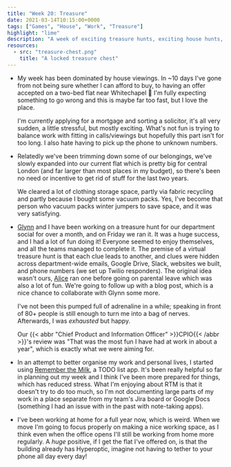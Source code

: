 ```yaml
---
title: "Week 20: Treasure"
date: 2021-03-14T10:15:00+0000
tags: ["Games", "House", "Work", "Treasure"]
highlight: "lime"
description: "A week of exciting treasure hunts, exciting house hunts, and organising my physical and mental space."
resources:
  - src: "treasure-chest.png"
    title: "A locked treasure chest"
---
```


  * My week has been dominated by house viewings. In ~10 days I've gone from not being sure whether I can afford to buy, to having an offer accepted on a two-bed flat near Whitechapel 😬 I'm fully expecting something to go wrong and this is maybe far too fast, but I love the place.

    I'm currently applying for a mortgage and sorting a solicitor, it's all very sudden, a little stressful, but mostly exciting. What's not fun is trying to balance work with fitting in calls/viewings but hopefully this part isn't for too long. I also hate having to pick up the phone to unknown numbers.

  * Relatedly we've been trimming down some of our belongings, we've slowly expanded into our current flat which is pretty big for central London (and far larger than most places in my budget), so there's been no need or incentive to get rid of stuff for the last two years.

    We cleared a lot of clothing storage space, partly via fabric recycling and partly because I bought some vacuum packs. Yes, I've become that person who vacuum packs winter jumpers to save space, and it was very satisfying.

  * [Glynn](https://twitter.com/glynnphillips) and I have been working on a treasure hunt for our department social for over a month, and on Friday we ran it. It was a huge success, and I had a lot of fun doing it! Everyone seemed to enjoy themselves, and all the teams managed to complete it. The premise of a virtual treasure hunt is that each clue leads to another, and clues were hidden across department-wide emails, Google Drive, Slack, websites we built, and phone numbers (we set up Twilio responders). The original idea wasn't ours, [Alice](https://alicebartlett.co.uk/) ran one before going on parental leave which was also a lot of fun. We're going to follow up with a blog post, which is a nice chance to collaborate with Glynn some more.
  
    I've not been this pumped full of adrenaline in a while; speaking in front of 80+ people is still enough to turn me into a bag of nerves. Afterwards, I was _exhausted_ but happy.

    Our {{< abbr "Chief Product and Information Officer" >}}CPIO{{< /abbr >}}'s review was "That was the most fun I have had at work in about a year", which is exactly what we were aiming for.

  * In an attempt to better organise my work and personal lives, I started using [Remember the Milk](http://rememberthemilk.com/), a TODO list app. It's been really helpful so far in planning out my week and I think I've been more prepared for things, which has reduced stress. What I'm enjoying about RTM is that it doesn't try to do too much, so I'm not documenting large parts of my work in a place separate from my team's Jira board or Google Docs (something I had an issue with in the past with note-taking apps).

  * I've been working at home for a full year now, which is weird. When we move I'm going to focus properly on making a nice working space, as I think even when the office opens I'll still be working from home more regularly. A _huge_ positive, if I get the flat I've offered on, is that the building already has Hyperoptic, imagine not having to tether to your phone all day every day!
